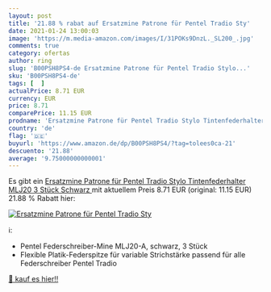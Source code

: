 ```yaml
---
layout: post
title: '21.88 % rabat auf Ersatzmine Patrone für Pentel Tradio Sty'
date: 2021-01-24 13:00:03
image: 'https://m.media-amazon.com/images/I/31POKs9DnzL._SL200_.jpg'
comments: true
category: ofertas
author: ring
slug: 'B00PSH8PS4-de Ersatzmine Patrone für Pentel Tradio Stylo...'
sku: 'B00PSH8PS4-de'
tags: [  ]
actualPrice: 8.71 EUR
currency: EUR
price: 8.71
comparePrice: 11.15 EUR
prodname: 'Ersatzmine Patrone für Pentel Tradio Stylo Tintenfederhalter MLJ20  3 Stück  Schwarz '
country: 'de'
flag: '🇩🇪'
buyurl: 'https://www.amazon.de/dp/B00PSH8PS4/?tag=tolees0ca-21'
descuento: '21.88'
average: '9.75000000000001'
---
```


Es gibt ein [Ersatzmine Patrone für Pentel Tradio Stylo Tintenfederhalter MLJ20  3 Stück  Schwarz ](https://www.amazon.de/dp/B00PSH8PS4/?tag=tolees0ca-21) mit aktuellem Preis 8.71 EUR (original: 11.15 EUR) 21.88 % Rabatt hier:

[![Ersatzmine Patrone für Pentel Tradio Sty](https://m.media-amazon.com/images/I/31POKs9DnzL._SL200_.jpg)](https://www.amazon.de/dp/B00PSH8PS4/?tag=tolees0ca-21)

ℹ️:

- Pentel Federschreiber-Mine MLJ20-A, schwarz, 3 Stück
- Flexible Platik-Federspitze für variable Strichstärke passend für alle Federschreiber Pentel Tradio

[🛒 kauf es hier!!](https://www.amazon.de/dp/B00PSH8PS4/?tag=tolees0ca-21)
